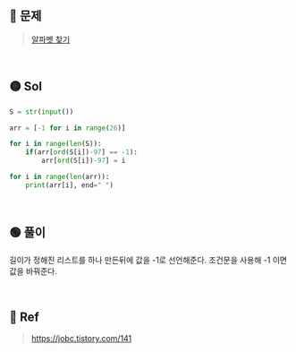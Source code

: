 ## 🔴 문제
> [알파벳 찾기](https://www.acmicpc.net/problem/10809)

<br/>

## 🟡 Sol
```python
S = str(input())

arr = [-1 for i in range(26)]

for i in range(len(S)):
    if(arr[ord(S[i])-97] == -1):
        arr[ord(S[i])-97] = i

for i in range(len(arr)):
    print(arr[i], end=" ")
```
<br/>

## 🟢 풀이
길이가 정해진 리스트를 하나 만든뒤에 값을 -1로 선언해준다.
조건문을 사용해 -1 이면 값을 바꿔준다.


<br/>

## 🔵 Ref
>https://jobc.tistory.com/141